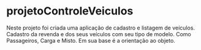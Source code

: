 # projetoControleVeiculos
Neste projeto foi criada uma aplicação de cadastro e listagem de veículos. Cadastro da revenda e dos seus veículos com seu tipo de modelo. Como Passageiros, Carga e Misto. Em sua base é a orientação ao objeto.  
